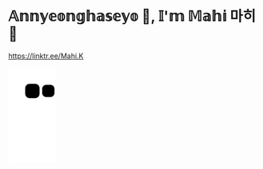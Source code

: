 # 𝔸𝕟𝕟𝕪𝕖𝕠𝕟𝕘𝕙𝕒𝕤𝕖𝕪𝕠 👋, 𝕀'𝕞 𝕄𝕒𝕙𝕚 마히 💜

https://linktr.ee/Mahi.K


![Image of Yaktocat](https://raw.githubusercontent.com/muhiqsimui/muhiqsimui/output/github-contribution-grid-snake.svg)
